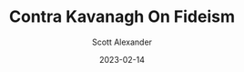 ---
layout: podcast
title: "Contra Kavanagh On Fideism"
author: Scott Alexander
description: https://astralcodexten.substack.com/p/contra-kavanaugh-on-fideism
date: 2023-02-14
length: 3564110
duration: 891
guid: contra-kavanaugh-on-fideism
---